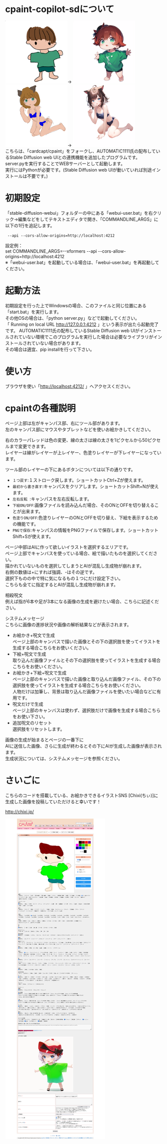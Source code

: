 # cpaint-copilot-sdについて  
<img src="assets/sample1_before.png" width="200">→
<img src="assets/sample1_after.png" width="200">  
<img src="assets/sample2_before.png" width="200">→
<img src="assets/sample2_after.png" width="200">  
こちらは、「cardcapt/cpaint」をフォークし、AUTOMATIC1111氏の配布しているStable Diffusion web UIとの連携機能を追加したプログラムです。  
server.pyを実行することでWEBサーバーとして起動します。  
実行にはPythonが必要です。(Stable Diffusion web UIが動いていれば別途インストールは不要です。)  

# 初期設定  
「stable-diffusion-webui」フォルダーの中にある「webui-user.bat」を右クリック→編集などをしてテキストエディタで開き、「COMMANDLINE_ARGS」に以下の1行を追記します。  
```
 --api --cors-allow-origins=http://localhost:4212  
```
設定例：  
set COMMANDLINE_ARGS=--xformers --api --cors-allow-origins=http://localhost:4212  
※「webui-user.bat」を起動している場合は、「webui-user.bat」を再起動してください。  
  
# 起動方法  
初期設定を行った上でWindowsの場合、このファイルと同じ位置にある「start.bat」を実行します。  
その他OSの場合は、「python server.py」などで起動してください。  
「 Running on local URL http://127.0.0.1:4212 」という表示が出たら起動完了です。 
AUTOMATIC1111氏の配布しているStable Diffusion web UIがインストールされていない環境でこのプログラムを実行した場合は必要なライブラリがインストールされていない場合があります。  
その場合は適宜、pip installを行って下さい。
  
# 使い方  
ブラウザを使い「[http://localhost:4212/](http://localhost:4212/) 」へアクセスください。  
  
# cpaintの各種説明  
ページ上部は左がキャンパス部、右にツール部があります。  
左のキャンパス部にマウスやタブレットなどを使いお絵かきしてください。  
  
右のカラーパレッドは色の変更、線の太さは線の太さを1ピクセルから50ピクセルまで変更できます。  
レイヤーは線がレイヤーが上レイヤー、色塗りレイヤーが下レイヤーになっています。  
  
ツール部のレイヤーの下にあるボタンについては以下の通りです。  
- `１つ戻す`:１ストローク戻します。ショートカットCtrl+Zが使えます。  
- `最初から書き直す`:キャンパスをクリアします。ショートカットShift+Nが使えます。  
- `左右反転 `:キャンパスを左右反転します。  
- `下絵ON/OFF`:画像ファイルを読み込んだ場合、そのONとOFFを切り替えることが出来ます。  
- `色塗りON/OFF`:色塗りレイヤーのONとOFFを切り替え、下絵を表示するための機能です。  
- `PNGで保存`:キャンパスの情報をPNGファイルで保存します。ショートカットShift+Sが使えます。  
  
ページ中部はAIに作って欲しいイラストを選択するエリアです。  
ページ上部でキャンバスを使っている場合、絵で描いたものを選択してください。  
描かれていないものを選択してしまうとAIが混乱し生成物が崩れます。  
右側の数値は+にすれば強調、-はその逆です。  
選択下ものの中で特に気になるもの１つにだけ設定下さい。  
こちらも全てに指定するとAIが混乱し生成物が崩れます。  
  
相殺呪文  
例えば指が6本や足が3本になる画像の生成を避けたい場合、こちらに記述ください。  
  
システムメッセージ  
こちらに画像の進捗状況や画像の解析結果などが表示されます。  
  
- お絵かき+呪文で生成  
ページ上部のキャンバスで描いた画像とその下の選択肢を使ってイラストを生成する場合こちらをお使いください。  
- 下絵+呪文で生成  
取り込んだ画像ファイルとその下の選択肢を使ってイラストを生成する場合こちらをお使いください。  
- お絵かき+下絵+呪文で生成  
ページ上部のキャンバスで描いた画像と取り込んだ画像ファイル、その下の選択肢を使ってイラストを生成する場合こちらをお使いください。  
人物だけは加筆し、背景は取り込んだ画像ファイルを使いたい場合などに有用です。  
- 呪文だけで生成  
ページ上部のキャンバスは使わず、選択肢だけで画像を生成する場合こちらをお使い下さい。  
- 追加呪文のリセット  
選択肢をリセットします。  
  
画像の生成が始まるとページの一番下に  
AIに送信した画像、さらに生成が終わるとその下にAIが生成した画像が表示されます。  
生成状況については、システムメッセージを参照ください。  
  
# さいごに
こちらのコードを搭載している、お絵かきできるイラストSNS [Chixi(ちぃ)]に生成した画像を投稿していただけると幸いです！  

http://chixi.jp/  
  
![txt2img-stable2](assets/Screenshot_Chixi.png)
